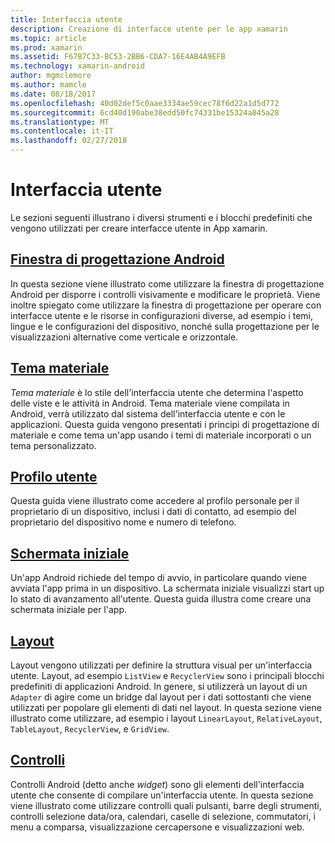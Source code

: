 ```yaml
---
title: Interfaccia utente
description: Creazione di interfacce utente per le app xamarin
ms.topic: article
ms.prod: xamarin
ms.assetid: F67B7C33-BC53-2BB6-CDA7-16E4AB4A9EFB
ms.technology: xamarin-android
author: mgmclemore
ms.author: mamcle
ms.date: 08/18/2017
ms.openlocfilehash: 40d02def5c0aae3334ae59cec78f6d22a1d5d772
ms.sourcegitcommit: 6cd40d190abe38edd50fc74331be15324a845a28
ms.translationtype: MT
ms.contentlocale: it-IT
ms.lasthandoff: 02/27/2018
---
```

# <a name="user-interface"></a>Interfaccia utente

Le sezioni seguenti illustrano i diversi strumenti e i blocchi predefiniti che vengono utilizzati per creare interfacce utente in App xamarin.

## <a name="android-designerandroiduser-interfaceandroid-designerindexmd"></a>[Finestra di progettazione Android](~/android/user-interface/android-designer/index.md)

In questa sezione viene illustrato come utilizzare la finestra di progettazione Android per disporre i controlli visivamente e modificare le proprietà. Viene inoltre spiegato come utilizzare la finestra di progettazione per operare con interfacce utente e le risorse in configurazioni diverse, ad esempio i temi, lingue e le configurazioni del dispositivo, nonché sulla progettazione per le visualizzazioni alternative come verticale e orizzontale.

## <a name="material-themeandroiduser-interfacematerial-thememd"></a>[Tema materiale](~/android/user-interface/material-theme.md)

*Tema materiale* è lo stile dell'interfaccia utente che determina l'aspetto delle viste e le attività in Android. Tema materiale viene compilata in Android, verrà utilizzato dal sistema dell'interfaccia utente e con le applicazioni. Questa guida vengono presentati i principi di progettazione di materiale e come tema un'app usando i temi di materiale incorporati o un tema personalizzato.

## <a name="user-profileandroiduser-interfaceuser-profilemd"></a>[Profilo utente](~/android/user-interface/user-profile.md)

Questa guida viene illustrato come accedere al profilo personale per il proprietario di un dispositivo, inclusi i dati di contatto, ad esempio del proprietario del dispositivo nome e numero di telefono.

## <a name="splash-screenandroiduser-interfacesplash-screenmd"></a>[Schermata iniziale](~/android/user-interface/splash-screen.md)

Un'app Android richiede del tempo di avvio, in particolare quando viene avviata l'app prima in un dispositivo. La schermata iniziale visualizzi start up lo stato di avanzamento all'utente. Questa guida illustra come creare una schermata iniziale per l'app.

## <a name="layoutsandroiduser-interfacelayoutsindexmd"></a>[Layout](~/android/user-interface/layouts/index.md)

Layout vengono utilizzati per definire la struttura visual per un'interfaccia utente.
Layout, ad esempio `ListView` e `RecyclerView` sono i principali blocchi predefiniti di applicazioni Android. In genere, si utilizzerà un layout di un `Adapter` di agire come un bridge dal layout per i dati sottostanti che viene utilizzati per popolare gli elementi di dati nel layout. In questa sezione viene illustrato come utilizzare, ad esempio i layout `LinearLayout`, `RelativeLayout`, `TableLayout`, `RecyclerView`, e `GridView`.

## <a name="controlsandroiduser-interfacecontrolsindexmd"></a>[Controlli](~/android/user-interface/controls/index.md)

Controlli Android (detto anche *widget*) sono gli elementi dell'interfaccia utente che consente di compilare un'interfaccia utente. In questa sezione viene illustrato come utilizzare controlli quali pulsanti, barre degli strumenti, controlli selezione data/ora, calendari, caselle di selezione, commutatori, i menu a comparsa, visualizzazione cercapersone e visualizzazioni web.

